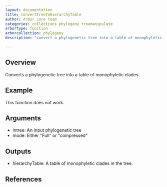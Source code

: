 ```yaml
---
layout: documentation
title: convertTreeToHierarchyTable
author: Arbor core team
categories: collections phylogeny treemanipulate
arbortype: function
arborcollection: phylogeny
description: "convert a phylogenetic tree into a table of monophyletic clades"

---
```


## Overview

Converts a phylogenetic tree into a table of monophyletic clades.

## Example

This function does not work.

## Arguments

- intree: An input phylogenetic tree
- mode: Either "Full" or "compressed"

## Outputs

- hierarchyTable: A table of monophyletic clades in the tree.

## References
